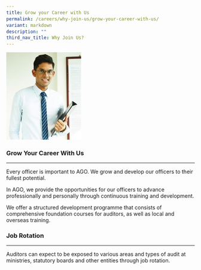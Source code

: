 ```yaml
---
title: Grow your Career with Us
permalink: /careers/why-join-us/grow-your-career-with-us/
variant: markdown
description: ""
third_nav_title: Why Join Us?
---
```

<img src="/images/Ameer.jpg" alt="Ameer" style="width:200px;">

### Grow Your Career With Us
------------------------

Every officer is important to AGO. We grow and develop our officers to their fullest potential.

In AGO, we provide the opportunities for our officers to advance professionally and personally through continuous training and development.

We offer a structured development programme that consists of comprehensive foundation courses for auditors, as well as local and overseas training.

### Job Rotation
------------

Auditors can expect to be exposed to various areas and types of audit at ministries, statutory boards and other entities through job rotation.